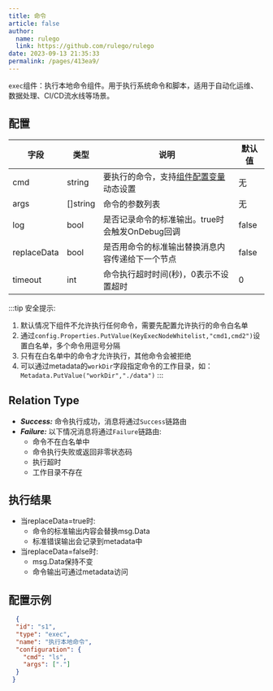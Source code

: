 ```yaml
---
title: 命令
article: false
author: 
  name: rulego
  link: https://github.com/rulego/rulego
date: 2023-09-13 21:35:33
permalink: /pages/413ea9/
---
```

`exec`组件：执行本地命令组件。用于执行系统命令和脚本，适用于自动化运维、数据处理、CI/CD流水线等场景。

## 配置

| 字段          | 类型       | 说明                                          | 默认值   |
|-------------|----------|--------------------------------------------|-------|
| cmd         | string   | 要执行的命令，支持[组件配置变量](/pages/baa05c/)动态设置     | 无     |
| args        | []string | 命令的参数列表                                    | 无     |
| log         | bool     | 是否记录命令的标准输出。true时会触发OnDebug回调           | false |
| replaceData | bool     | 是否用命令的标准输出替换消息内容传递给下一个节点                | false |
| timeout     | int      | 命令执行超时时间(秒)，0表示不设置超时                     | 0     |

:::tip
安全提示:
1. 默认情况下组件不允许执行任何命令，需要先配置允许执行的命令白名单
2. 通过`config.Properties.PutValue(KeyExecNodeWhitelist,"cmd1,cmd2")`设置白名单，多个命令用逗号分隔
3. 只有在白名单中的命令才允许执行，其他命令会被拒绝
4. 可以通过metadata的`workDir`字段指定命令的工作目录，如：`Metadata.PutValue("workDir","./data")`
:::

## Relation Type

- ***Success:*** 命令执行成功，消息将通过`Success`链路由
- ***Failure:*** 以下情况消息将通过`Failure`链路由:
  - 命令不在白名单中
  - 命令执行失败或返回非零状态码
  - 执行超时
  - 工作目录不存在

## 执行结果

- 当replaceData=true时:
  - 命令的标准输出内容会替换msg.Data
  - 标准错误输出会记录到metadata中
- 当replaceData=false时:
  - msg.Data保持不变
  - 命令输出可通过metadata访问

## 配置示例

```json
  {
  "id": "s1",
  "type": "exec",
  "name": "执行本地命令",
  "configuration": {
    "cmd": "ls",
    "args": ["."]
  }
 }
```

